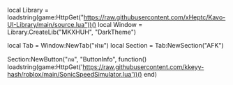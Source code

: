 local Library = loadstring(game:HttpGet("https://raw.githubusercontent.com/xHeptc/Kavo-UI-Library/main/source.lua"))()
local Window = Library.CreateLib("MKXHUH", "DarkTheme")

local Tab = Window:NewTab("ฟาม")
local Section = Tab:NewSection("AFK")

Section:NewButton("กด", "ButtonInfo", function()
    loadstring(game:HttpGet('https://raw.githubusercontent.com/kkeyy-hash/roblox/main/SonicSpeedSimulator.lua'))()
end)



